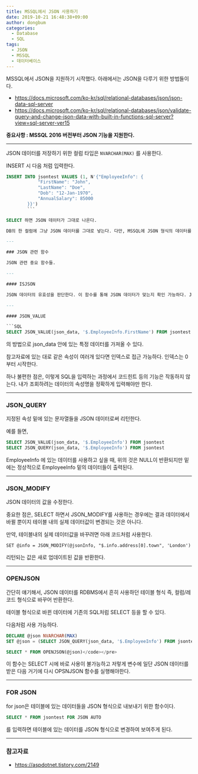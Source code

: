 ```yaml
---
title: MSSQL에서 JSON 사용하기
date: 2019-10-21 16:48:38+09:00
author: dongbum
categories:
  - Database
  - SQL
tags:
  - JSON
  - MSSQL
  - 데이터베이스
---
```

MSSQL에서 JSON을 지원하기 시작했다. 아래에서는 JSON을 다루기 위한 방법들이다.

  * <https://docs.microsoft.com/ko-kr/sql/relational-databases/json/json-data-sql-server>
  * <https://docs.microsoft.com/ko-kr/sql/relational-databases/json/validate-query-and-change-json-data-with-built-in-functions-sql-server?view=sql-server-ver15>

**중요사항 : MSSQL 2016 버전부터 JSON 기능을 지원한다.**

---

JSON 데이터를 저장하기 위한 컬럼 타입은 `NVARCHAR(MAX)` 를 사용한다.

INSERT 시 다음 처럼 입력한다.

```SQL
INSERT INTO jsontest VALUES (1, N'{"EmployeeInfo": {
            "FirstName": "John",
            "LastName": "Doe",
            "Dob": "12-Jan-1970",
            "AnnualSalary": 85000
        }}')
        ```

SELECT 하면 JSON 데이터가 그대로 나온다.

DB의 한 컬럼에 그냥 JSON 데이터를 그대로 넣는다. 다만, MSSQL에 JSON 형식의 데이터를 다루기 위한 함수가 추가되어 있을 뿐이다.

---

### JSON 관련 함수

JSON 관련 중요 함수들.

---

#### ISJSON

JSON 데이터의 유효성을 판단한다. 이 함수를 통해 JSON 데이터가 맞는지 확인 가능하다. JSON 데이터가 맞다면 1을 리턴한다. `if (ISJSON(data))` 의 방법으로 데이터의 유효성을 검증한다.

---

#### JSON_VALUE

```SQL
SELECT JSON_VALUE(json_data, '$.EmployeeInfo.FirstName') FROM jsontest
```

의 방법으로 json_data 안에 있는 특정 데이터를 가져올 수 있다.

참고자료에 있는 대로 같은 속성이 여러개 있다면 인덱스로 접근 가능하다. 인덱스는 0부터 시작한다.

하나 불편한 점은, 이렇게 SQL을 입력하는 과정에서 코드힌트 등의 기능은 작동하지 않는다. 내가 조회하려는 데이터의 속성명을 정확하게 입력해야만 한다.

---

### JSON_QUERY

지정된 속성 밑에 있는 문자열들을 JSON 데이터로써 리턴한다.

예를 들면,

```SQL
SELECT JSON_VALUE(json_data, '$.EmployeeInfo') FROM jsontest
SELECT JSON_QUERY(json_data, '$.EmployeeInfo') FROM jsontest
```

EmployeeInfo 에 있는 데이터를 사용하고 싶을 때, 위의 것은 NULL이 반환되지만 밑에는 정상적으로 EmployeeInfo 밑의 데이터들이 출력된다.

---

### JSON_MODIFY

JSON 데이터의 값을 수정한다.

중요한 점은, SELECT 하면서 JSON_MODIFY를 사용하는 경우에는 결과 데이터에서 바뀔 뿐이지 테이블 내의 실제 데이터값이 변경되는 것은 아니다.

만약, 테이블내의 실제 데이터값을 바꾸려면 아래 코드처럼 사용한다.

<pre><code class="language-SQL">SET @info = JSON_MODIFY(@jsonInfo, "$.info.address[0].town", 'London')</code></pre>

리턴되는 값은 새로 업데이트된 값을 반환한다.

---

### OPENJSON

간단히 얘기해서, JSON 데이터를 RDBMS에서 흔히 사용하던 테이블 형식 즉, 컬럼/레코드 형식으로 바꾸어 반환한다.

테이블 형식으로 바뀐 데이터에 기존의 SQL처럼 SELECT 등을 할 수 있다.

다음처럼 사용 가능하다.

```SQL
DECLARE @json NVARCHAR(MAX)
SET @json = (SELECT JSON_QUERY(json_data, '$.EmployeeInfo') FROM jsontest)

SELECT * FROM OPENJSON(@json)</code></pre>
```

이 함수는 SELECT 시에 바로 사용이 불가능하고 저렇게 변수에 일단 JSON 데이터를 받은 다음 거기에 다시 OPSNJSON 함수를 실행해야한다.

---

### FOR JSON

for json은 테이블에 있는 데이터들을 JSON 형식으로 내보내기 위한 함수이다.

```SQL
SELECT * FROM jsontest FOR JSON AUTO
```

를 입력하면 테이블에 있는 데이터를 JSON 형식으로 변경하여 보여주게 된다.

---

### 참고자료

  * <https://aspdotnet.tistory.com/2149>
